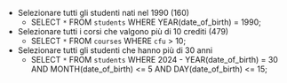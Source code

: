- Selezionare tutti gli studenti nati nel 1990 (160)
    - SELECT `*` FROM `students` WHERE YEAR(date_of_birth) = 1990;
- Selezionare tutti i corsi che valgono più di 10 crediti (479)
    - SELECT `*` FROM `courses` WHERE `cfu` > 10;
- Selezionare tutti gli studenti che hanno più di 30 anni
    - SELECT `*` FROM `students` WHERE 2024 - YEAR(date_of_birth) = 30 AND MONTH(date_of_birth) <= 5 AND DAY(date_of_birth) <= 15;

